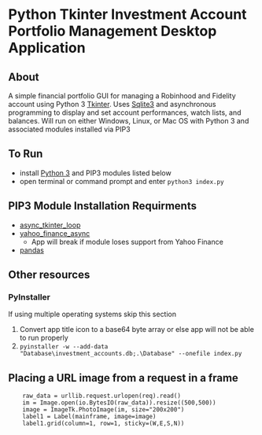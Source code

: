 
# Python Tkinter Investment Account Portfolio Management Desktop Application 

## About
A simple financial portfolio GUI for managing a Robinhood and Fidelity account using Python 3 [Tkinter](https://docs.python.org/3/library/tkinter.html). Uses [Sqlite3](https://sqlite.org/index.html) and asynchronous programming to display and set account performances, watch lists, and balances. Will run on either Windows, Linux, or Mac OS with Python 3 and associated modules installed via PIP3

## To Run
- install [Python 3](https://www.python.org/downloads/) and PIP3 modules listed below 
- open terminal or command prompt and enter `python3 index.py`

## PIP3 Module Installation Requirments
- [async_tkinter_loop](https://pypi.org/project/async-tkinter-loop/)
- [yahoo_finance_async](https://pypi.org/project/yahoo_finance_async/)
    - App will break if module loses support from Yahoo Finance
- [pandas](https://pypi.org/project/pandas/)

## Other resources
### PyInstaller
If using multiple operating systems skip this section
1. Convert app title icon to a base64 byte array or else app will not be able to run properly
2. `pyinstaller -w --add-data "Database\investment_accounts.db;.\Database" --onefile index.py`

## Placing a URL image from a request in a frame
```req = urllib.request.Request("https://stockcharts.com/c-sc/sc?s=AAPL&p=W&b=5&g=0&i=t2656791252c&r=1645919909673",headers={'User-Agent': 'Mozilla/5.0'} )
    raw_data = urllib.request.urlopen(req).read()
    im = Image.open(io.BytesIO(raw_data)).resize((500,500))
    image = ImageTk.PhotoImage(im, size="200x200")
    label1 = Label(mainframe, image=image)
    label1.grid(column=1, row=1, sticky=(W,E,S,N))
```
